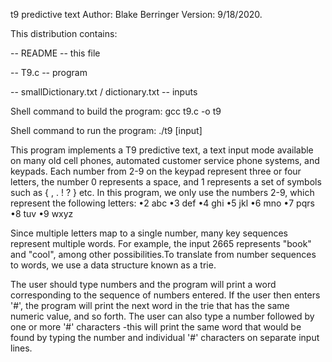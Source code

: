 t9 predictive text Author: Blake Berringer Version: 9/18/2020.

This distribution contains:

-- README -- this file

-- T9.c -- program

-- smallDictionary.txt / dictionary.txt -- inputs 

Shell command to build the program: gcc t9.c -o t9   

Shell command to run the program: ./t9 [input]  

This program implements a T9 predictive text, a text input mode available on many old cell phones, automated customer service phone systems, and keypads. Each number from 2-9 on the keypad represent three or four letters, the number 0 represents a space, and 1 represents a set of symbols such as { , . ! ? } etc. In this program, we only use the numbers 2-9, which represent the following letters:
•2 abc
•3 def
•4 ghi
•5 jkl
•6 mno
•7 pqrs
•8 tuv
•9 wxyz

Since multiple letters map to a single number, many key sequences represent multiple words. For example, the input 2665 represents "book" and "cool", among other possibilities.To translate from number sequences to words, we use a data structure known as a trie.  

The user should type numbers and the program will print a word corresponding to the sequence of numbers entered. If the user then enters '#', the program will print the next word in the trie that has the same numeric value, and so forth. The user can also type a number followed by one or more '#' characters -this will print the same word that would be found by typing the number and individual '#' characters on separate input lines.
